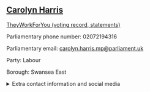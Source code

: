 ## <a href="https://members.parliament.uk/member/4480/contact">Carolyn Harris</a>

<a href="https://www.theyworkforyou.com/mp/25308/carolyn_harris/swansea_east">TheyWorkForYou (voting record, statements)</a> 

Parliamentary phone number: 02072194316 

Parliamentary email: carolyn.harris.mp@parliament.uk 

Party: Labour 

Borough: Swansea East 

<details><summary>Extra contact information and social media</summary> 
<li>Website: http://www.carolynharris.org.uk/</li>
<li>Twitter: https://twitter.com/carolynharris24</li>
<li>Constituency office phone number: 01792462054</li>
<li>Constituency office email:</li>
<li>Facebook:</li>
<li>Instagram:</li>
<li>Youtube:</li>
<li>Linkedin:</li>
<li>Government department phone number:</li>
<li>Government department email:</li>
<li>Threads:</li>
<li>Party office phone number:</li>
<li>Party office email:</li>
<li>Tiktok:</li>
</details>